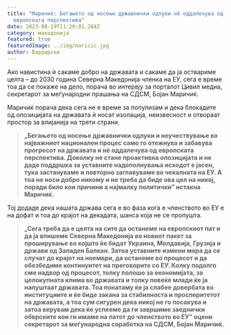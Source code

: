 ```yaml
---
title: "Маричиќ: Бегањето од носење државнички одлуки нè оддалечува од
  европската перспектива"
date: 2023-08-19T11:29:01.284Z
category: македонија
featured: true
featuredImage: ../img/maricic.jpg
author: Вардарски
---
```

<!--StartFragment-->

Ако навистина ѝ сакаме добро на државата и сакаме да ја оствариме целта – до 2030 година Северна Македонија членка на ЕУ, сега е време тоа да се покаже на дело, порача во интервју за порталот Цивил медиа, секретарот за меѓународни прашања на СДСМ, Бојан Маричиќ.

Маричиќ порача дека сега не е време за популизам и дека блокадите од опозицијата на државата ѝ носат изолација, неизвесност и отвораат простор за влијанија на трети страни.

> **„Бегањето од носење државнички одлуки и неучествување во најважниот национален процес само го отежнува и забавува прогресот на државата и нè оддалечува од европската перспектива. Доколку не стане проактивна опозицијата и не даде поддршка за уставните надополнувања исходот е јасен, тука застануваме и повторно заглавуваме во чекалната на ЕУ. А тоа не носи добро никому и не треба да биде ова цел на никој, поради било кои причини а најмалку политички” истакна Маричиќ.**

Тој додаде дека нашата држава сега е во фаза кога е членството во ЕУ е на дофат и тоа до крајот на декадата, шанса која не се пропушта.

> **„Сега треба да е целта на сите да останеме на европскиот пат и да ја впишеме Северна Македонија во новиот пакет за проширување во којшто ќе бидат Украина, Молдавија, Грузија и држави од Западен Балкан. Затоа уставните измени мора да се случат до крајот на ноември, да останеме во процесот и да обезбедиме континуитет на преговорите со ЕУ. Колку подолго сме надвор од процесот, толку полошо за економијата, за целокупната клима во државата и толку повеќе млади ќе ја напуштаат државата. Тоа понатаму ќе ја слабее довербата во институциите и ќе биде закана за стабилноста и просперитетот на државата, а тоа сум сигурен дека никој не го посакува и затоа верувам дека ќе успееме да ги завршиме заеднички обврските кои ги имаме на патот до членството во ЕУ” оцени секретарот за меѓународна соработка на СДСМ, Бојан Маричиќ.**

<!--EndFragment-->